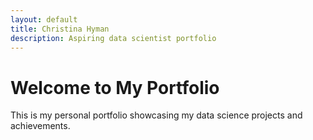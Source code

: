 ```yaml
---
layout: default
title: Christina Hyman
description: Aspiring data scientist portfolio
---
```


# Welcome to My Portfolio

This is my personal portfolio showcasing my data science projects and achievements.